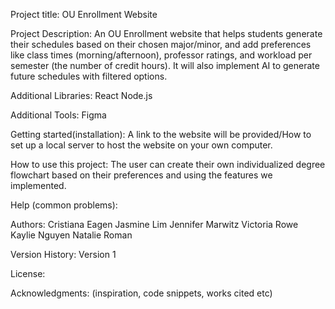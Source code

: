 Project title: OU Enrollment Website 

Project Description: An OU Enrollment website that helps students generate their schedules based on their chosen major/minor, and add preferences like class times (morning/afternoon), professor ratings, and workload per semester (the number of credit hours). It will also implement AI to generate future schedules with filtered options.


Additional Libraries:
React
Node.js

Additional Tools:
Figma

Getting started(installation): A link to the website will be provided/How to set up a local server to host the website on your own computer.


How to use this project: The user can create their own individualized degree flowchart based on their preferences and using the features we implemented. 

Help (common problems): 



Authors:
Cristiana Eagen
Jasmine Lim
Jennifer Marwitz
Victoria Rowe
Kaylie Nguyen
Natalie Roman

Version History: Version 1

License:

Acknowledgments: 
(inspiration, code snippets, works cited etc)
